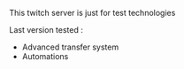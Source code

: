 This twitch server is just for test technologies

Last version tested : 
  - Advanced transfer system
  - Automations
